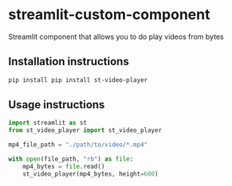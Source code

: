 # streamlit-custom-component

Streamlit component that allows you to do play videos from bytes

## Installation instructions

```sh
pip install pip install st-video-player
```

## Usage instructions

```python
import streamlit as st
from st_video_player import st_video_player

mp4_file_path = "./path/to/video/*.mp4"

with open(file_path, "rb") as file:
    mp4_bytes = file.read()
    st_video_player(mp4_bytes, height=600)

```